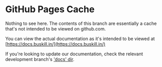 # GitHub Pages Cache

Nothing to see here. The contents of this branch are essentially a cache that's not intended to be viewed on github.com.

You can view the actual documentation as it's intended to be viewed at [https://docs.buskill.in/](https://docs.buskill.in/)

If you're looking to update our documentation, check the relevant development branch's ['docs' dir](https://github.com/BusKill/buskill-app/tree/dev/docs).
